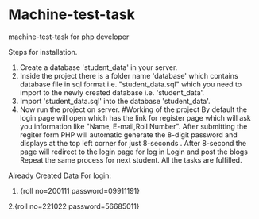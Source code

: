 # Machine-test-task
machine-test-task for php developer

Steps for installation.
1. Create a database 'student_data' in your server.
2. Inside the project there is a folder name 'database' which contains database file in sql format i.e. "student_data.sql" which you need to import to the newly created database i.e. 'student_data'.
3. Import 'student_data.sql' into the database 'student_data'.
4. Now run the project on server.
#Working of the project
By default the login page will open which has the link for register page which will ask you information like "Name, E-mail,Roll Number".
After submitting the regiter form PHP will automatic generate the 8-digit password and displays at the top left corner for just 8-seconds . After 8-second the page will redirect to the login page for log in
Login and post the blogs
Repeat the same process for next student.
All the tasks are fulfilled.

Already Created Data
For login:
1. {roll no=200111
password=09911191}

2.{roll no=221022
   password=56685011}
   

